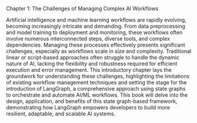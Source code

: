 Chapter 1: The Challenges of Managing Complex AI Workflows

Artificial intelligence and machine learning workflows are rapidly evolving, becoming increasingly intricate and demanding.  From data preprocessing and model training to deployment and monitoring, these workflows often involve numerous interconnected steps, diverse tools, and complex dependencies.  Managing these processes effectively presents significant challenges, especially as workflows scale in size and complexity.  Traditional linear or script-based approaches often struggle to handle the dynamic nature of AI, lacking the flexibility and robustness required for efficient execution and error management. This introductory chapter lays the groundwork for understanding these challenges, highlighting the limitations of existing workflow management techniques and setting the stage for the introduction of LangGraph, a comprehensive approach using state graphs to orchestrate and automate AI/ML workflows.  This book will delve into the design, application, and benefits of this state graph-based framework, demonstrating how LangGraph empowers developers to build more resilient, adaptable, and scalable AI systems.

